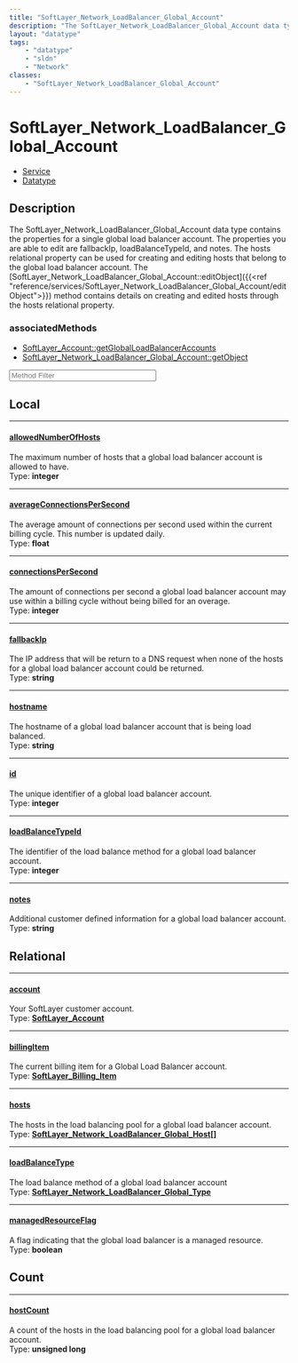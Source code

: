 ```yaml
---
title: "SoftLayer_Network_LoadBalancer_Global_Account"
description: "The SoftLayer_Network_LoadBalancer_Global_Account data type contains the properties for a single global load balancer ac... "
layout: "datatype"
tags:
    - "datatype"
    - "sldn"
    - "Network"
classes:
    - "SoftLayer_Network_LoadBalancer_Global_Account"
---
```


# SoftLayer_Network_LoadBalancer_Global_Account
<div id='service-datatype'>
    <ul id='sldn-reference-tabs'>
    <li id='service'> <a href='/reference/services/SoftLayer_Network_LoadBalancer_Global_Account' >Service</a></li>    <li id='datatype'> <a href='/reference/datatypes/SoftLayer_Network_LoadBalancer_Global_Account' >Datatype</a></li>
    </ul>
</div>

## Description 
The SoftLayer_Network_LoadBalancer_Global_Account data type contains the properties for a single global load balancer account.  The properties you are able to edit are fallbackIp, loadBalanceTypeId, and notes. The hosts relational property can be used for creating and editing hosts that belong to the global load balancer account.  The [SoftLayer_Network_LoadBalancer_Global_Account::editObject]({{<ref "reference/services/SoftLayer_Network_LoadBalancer_Global_Account/editObject">}}) method contains details on creating and edited hosts through the hosts relational property. 


### associatedMethods

*  [SoftLayer_Account::getGlobalLoadBalancerAccounts](/reference/services/SoftLayer_Account/getGlobalLoadBalancerAccounts )
*  [SoftLayer_Network_LoadBalancer_Global_Account::getObject](/reference/services/SoftLayer_Network_LoadBalancer_Global_Account/getObject )





<!-- Service Filer BEGIN -->
<div class="view-filters">
        <div class="clearfix">
            <div class="search-input-box">
                <input placeholder="Method Filter" onkeyup="titleSearch(inputId='prop-input', divId='properties', elementClass='prop-row')" 
                    type="text" id="prop-input" value="" size="30" maxlength="128" class="form-text">
            </div>
        </div>
</div>
<!-- Service Filer END -->

<div id="properties" class="content">
<div id="localProperties" class="prop-content" >

## Local
-----
[allowedNumberOfHosts]: #allowednumberofhosts
#### [allowedNumberOfHosts]
The maximum number of hosts that a global load balancer account is allowed to have.  
<span class="type-label">Type: </span>**integer**

-----
[averageConnectionsPerSecond]: #averageconnectionspersecond
#### [averageConnectionsPerSecond]
The average amount of connections per second used within the current billing cycle.  This number is updated daily.  
<span class="type-label">Type: </span>**float**

-----
[connectionsPerSecond]: #connectionspersecond
#### [connectionsPerSecond]
The amount of connections per second a global load balancer account may use within a billing cycle without being billed for an overage.  
<span class="type-label">Type: </span>**integer**

-----
[fallbackIp]: #fallbackip
#### [fallbackIp]
The IP address that will be return to a DNS request when none of the hosts for a global load balancer account could be returned.  
<span class="type-label">Type: </span>**string**

-----
[hostname]: #hostname
#### [hostname]
The hostname of a global load balancer account that is being load balanced.  
<span class="type-label">Type: </span>**string**

-----
[id]: #id
#### [id]
The unique identifier of a global load balancer account.  
<span class="type-label">Type: </span>**integer**

-----
[loadBalanceTypeId]: #loadbalancetypeid
#### [loadBalanceTypeId]
The identifier of the load balance method for a global load balancer account.  
<span class="type-label">Type: </span>**integer**

-----
[notes]: #notes
#### [notes]
Additional customer defined information for a global load balancer account.  
<span class="type-label">Type: </span>**string**

</div>
<!-- LOCAL PROPERTY END -->

<div id="relationalProperties"  class="prop-content" >

## Relational
-----
[account]: #account
#### [account]
Your SoftLayer customer account.  
<span class="type-label">Type: </span>**<a href='/reference/datatypes/SoftLayer_Account'>SoftLayer_Account </a>**

-----
[billingItem]: #billingitem
#### [billingItem]
The current billing item for a Global Load Balancer account.  
<span class="type-label">Type: </span>**<a href='/reference/datatypes/SoftLayer_Billing_Item'>SoftLayer_Billing_Item </a>**

-----
[hosts]: #hosts
#### [hosts]
The hosts in the load balancing pool for a global load balancer account.  
<span class="type-label">Type: </span>**<a href='/reference/datatypes/SoftLayer_Network_LoadBalancer_Global_Host'>SoftLayer_Network_LoadBalancer_Global_Host[] </a>**

-----
[loadBalanceType]: #loadbalancetype
#### [loadBalanceType]
The load balance method of a global load balancer account  
<span class="type-label">Type: </span>**<a href='/reference/datatypes/SoftLayer_Network_LoadBalancer_Global_Type'>SoftLayer_Network_LoadBalancer_Global_Type </a>**

-----
[managedResourceFlag]: #managedresourceflag
#### [managedResourceFlag]
A flag indicating that the global load balancer is a managed resource.  
<span class="type-label">Type: </span>**boolean**


## Count

-----
[hostCount]: #hostcount
#### [hostCount]
A count of the hosts in the load balancing pool for a global load balancer account.   
<span class="type-label">Type: </span>**unsigned long**

</div>


